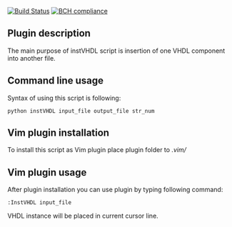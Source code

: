[![Build Status](https://travis-ci.org/B00Ze/instVhdl.svg?branch=master)](https://travis-ci.org/B00Ze/instVhdl)
[![BCH compliance](https://bettercodehub.com/edge/badge/B00Ze/instVhdl?branch=master)](https://bettercodehub.com/)
<h2>Plugin description</h2>
The main purpose of instVHDL script is insertion of one VHDL component into another file.

<h2>Command line usage</h2>
Syntax of using this script is following:

<code>python instVHDL input_file output_file str_num</code>

<h2>Vim plugin installation</h2>
To install this script as Vim plugin place plugin folder to <em>.vim/</em>

<h2>Vim plugin usage</h2>
After plugin installation you can use plugin by typing following command:

<code>:InstVHDL input_file</code>

VHDL instance will be placed in current cursor line.
